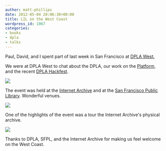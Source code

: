 ```yaml
---
author: matt-phillips
date: 2012-05-04 20:06:38+00:00
title: LIL on the West Coast
wordpress_id: 1067
categories:
- books
- dpla
- talks
---
```


Paul, David, and I spent part of last week in San Francisco at [DPLA West.](http://dp.la/get-involved/events/dplawest/)

We were at DPLA West to chat about the DPLA, our work on the [Platform](http://dp.la/dev/wiki/), and the recent [DPLA Hackfest](http://blogs.law.harvard.edu/dplaalpha/2012/04/06/dpla-hackathon-gives-developers-first-look-at-dpla-platform/).

[![](https://lil-blog-media.s3.amazonaws.com/2012/05/IMG_0139-e1336163643710.jpg)](https://lil-blog-media.s3.amazonaws.com/2012/05/IMG_0139-e1336163643710.jpg)

The event was held at the [Internet Archive](http://archive.org/) and at the [San Francisco Public Library](http://sfpl.org/). Wonderful venues.

[![](https://lil-blog-media.s3.amazonaws.com/2012/05/IMG_01261-e1336163273737.jpg)](https://lil-blog-media.s3.amazonaws.com/2012/05/IMG_01261-e1336163273737.jpg)

One of the highlights of the event was a tour the Internet Archive's physical archive.

[![](https://lil-blog-media.s3.amazonaws.com/2012/05/IMG_0130-e1336163526102.jpg)](https://lil-blog-media.s3.amazonaws.com/2012/05/IMG_0130-e1336163526102.jpg)

Thanks to DPLA, SFPL, and the Internet Archive for making us feel welcome on the West Coast.

